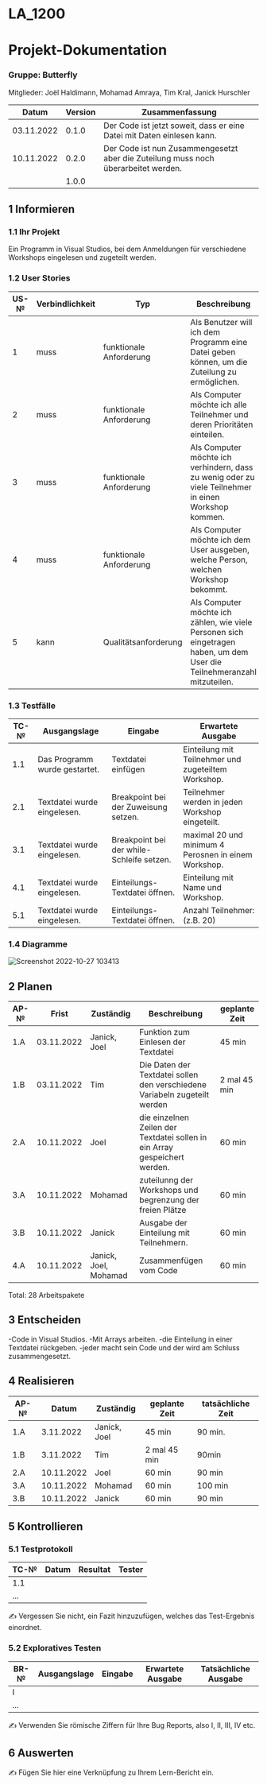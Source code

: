 # LA_1200
# Projekt-Dokumentation


### Gruppe: Butterfly
Mitglieder: Joël Haldimann, Mohamad Amraya, Tim Kral, Janick Hurschler

| Datum | Version | Zusammenfassung                                              |
| ----- | ------- | ------------------------------------------------------------ |
|  03.11.2022     | 0.1.0   |  Der Code ist jetzt soweit, dass er eine Datei mit Daten einlesen kann. |
|   10.11.2022    | 0.2.0     |        Der Code ist nun Zusammengesetzt aber die Zuteilung muss noch überarbeitet werden.                                                      |
|       | 1.0.0   |                                                              |

## 1 Informieren

### 1.1 Ihr Projekt

Ein Programm in Visual Studios, bei dem Anmeldungen für verschiedene Workshops eingelesen und zugeteilt werden.

### 1.2 User Stories

| US-№ | Verbindlichkeit | Typ  | Beschreibung                       |
| ---- | --------------- | ---- | ---------------------------------- |
| 1    |    muss             |  funktionale Anforderung    | Als Benutzer will ich dem Programm eine Datei geben können, um die Zuteilung zu ermöglichen. |
| 2  |       muss          |  funktionale Anforderung   |        Als Computer möchte ich alle Teilnehmer und deren Prioritäten einteilen.   |
| 3 | muss | funktionale Anforderung | Als Computer möchte ich verhindern, dass zu wenig oder zu viele Teilnehmer in einen Workshop kommen. |
| 4   |    muss             |  funktionale Anforderung    | Als Computer möchte ich dem User ausgeben, welche Person, welchen Workshop bekommt. |
| 5   |    kann             |  Qualitätsanforderung    | Als Computer möchte ich zählen, wie viele Personen sich eingetragen haben, um dem User die Teilnehmeranzahl mitzuteilen. |


### 1.3 Testfälle

| TC-№ | Ausgangslage | Eingabe | Erwartete Ausgabe |
| ---- | ------------ | ------- | ----------------- |
| 1.1  | Das Programm wurde gestartet. | Textdatei einfügen        |  Einteilung mit Teilnehmer und zugeteiltem Workshop.                  |
| 2.1 | Textdatei wurde eingelesen. | Breakpoint bei der Zuweisung setzen. | Teilnehmer werden in jeden Workshop eingeteilt. |
| 3.1 | Textdatei wurde eingelesen. | Breakpoint bei der while-Schleife setzen. | maximal 20 und minimum 4 Perosnen in einem Workshop. |
| 4.1 | Textdatei wurde eingelesen. |         Einteilungs-Textdatei öffnen.          | Einteilung mit Name und Workshop. |
| 5.1 | Textdatei wurde eingelesen. | Einteilungs-Textdatei öffnen. | Anzahl Teilnehmer: (z.B. 20) |


### 1.4 Diagramme

![Screenshot 2022-10-27 103413](https://user-images.githubusercontent.com/111045792/198235501-023c56f7-9432-41ac-8d94-fcc40997807f.png)


## 2 Planen

| AP-№ | Frist | Zuständig | Beschreibung | geplante Zeit |
| ---- | ----- | --------- | ------------ | ------------- |
| 1.A  |  03.11.2022     |   Janick, Joel       |       Funktion zum Einlesen der Textdatei       |      45 min         |
|  1.B  |  03.11.2022     |    Tim       |       Die Daten der Textdatei sollen den verschiedene Variabeln zugeteilt werden       |       2 mal 45 min        |
|  2.A  |  10.11.2022     |      Joel      |   die einzelnen Zeilen der Textdatei sollen in ein Array gespeichert werden.         |      60 min         |
|  3.A  |  10.11.2022     |     Mohamad    |     zuteilunng der Workshops und begrenzung der freien Plätze     |      60 min         |
|  3.B  |  10.11.2022     |     Janick      |   Ausgabe der Einteilung mit Teilnehmern.        |      60 min         |
|  4.A  |  10.11.2022     |     Janick, Joel, Mohamad      |   Zusammenfügen vom Code        |      60 min         |
Total: 28 Arbeitspakete


## 3 Entscheiden

-Code in Visual Studios.
-Mit Arrays arbeiten.
-die Einteilung in einer Textdatei rückgeben.
-jeder macht sein Code und der wird am Schluss zusammengesetzt.

## 4 Realisieren

| AP-№ | Datum | Zuständig | geplante Zeit | tatsächliche Zeit |
| ---- | ----- | --------- | ------------- | ----------------- |
| 1.A  |  3.11.2022     |    Janick, Joel       |     45 min          |        90 min.           |
| 1.B  |   3.11.2022    |    Tim       |       2 mal 45 min        |        90min           |
| 2.A | 10.11.2022 | Joel | 60 min | 90 min |
|3.A|10.11.2022|Mohamad|60 min|100 min|
|3.B|10.11.2022|Janick| 60 min| 90 min|


## 5 Kontrollieren

### 5.1 Testprotokoll

| TC-№ | Datum | Resultat | Tester |
| ---- | ----- | -------- | ------ |
| 1.1  |       |          |        |
| ...  |       |          |        |

✍️ Vergessen Sie nicht, ein Fazit hinzuzufügen, welches das Test-Ergebnis einordnet.

### 5.2 Exploratives Testen

| BR-№ | Ausgangslage | Eingabe | Erwartete Ausgabe | Tatsächliche Ausgabe |
| ---- | ------------ | ------- | ----------------- | -------------------- |
| I    |              |         |                   |                      |
| ...  |              |         |                   |                      |

✍️ Verwenden Sie römische Ziffern für Ihre Bug Reports, also I, II, III, IV etc.

## 6 Auswerten

✍️ Fügen Sie hier eine Verknüpfung zu Ihrem Lern-Bericht ein.
